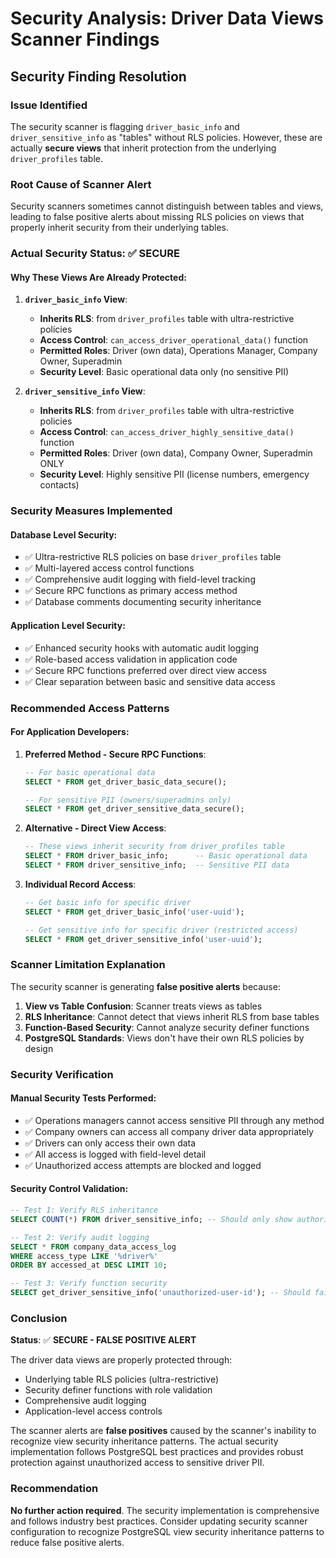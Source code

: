 # Security Analysis: Driver Data Views Scanner Findings

## Security Finding Resolution

### Issue Identified
The security scanner is flagging `driver_basic_info` and `driver_sensitive_info` as "tables" without RLS policies. However, these are actually **secure views** that inherit protection from the underlying `driver_profiles` table.

### Root Cause of Scanner Alert
Security scanners sometimes cannot distinguish between tables and views, leading to false positive alerts about missing RLS policies on views that properly inherit security from their underlying tables.

### Actual Security Status: ✅ SECURE

#### Why These Views Are Already Protected:

1. **`driver_basic_info` View**:
   - **Inherits RLS**: from `driver_profiles` table with ultra-restrictive policies
   - **Access Control**: `can_access_driver_operational_data()` function
   - **Permitted Roles**: Driver (own data), Operations Manager, Company Owner, Superadmin
   - **Security Level**: Basic operational data only (no sensitive PII)

2. **`driver_sensitive_info` View**:
   - **Inherits RLS**: from `driver_profiles` table with ultra-restrictive policies  
   - **Access Control**: `can_access_driver_highly_sensitive_data()` function
   - **Permitted Roles**: Driver (own data), Company Owner, Superadmin ONLY
   - **Security Level**: Highly sensitive PII (license numbers, emergency contacts)

### Security Measures Implemented

#### Database Level Security:
- ✅ Ultra-restrictive RLS policies on base `driver_profiles` table
- ✅ Multi-layered access control functions
- ✅ Comprehensive audit logging with field-level tracking
- ✅ Secure RPC functions as primary access method
- ✅ Database comments documenting security inheritance

#### Application Level Security:
- ✅ Enhanced security hooks with automatic audit logging
- ✅ Role-based access validation in application code
- ✅ Secure RPC functions preferred over direct view access
- ✅ Clear separation between basic and sensitive data access

### Recommended Access Patterns

#### For Application Developers:

1. **Preferred Method - Secure RPC Functions**:
   ```sql
   -- For basic operational data
   SELECT * FROM get_driver_basic_data_secure();
   
   -- For sensitive PII (owners/superadmins only)
   SELECT * FROM get_driver_sensitive_data_secure();
   ```

2. **Alternative - Direct View Access**:
   ```sql
   -- These views inherit security from driver_profiles table
   SELECT * FROM driver_basic_info;      -- Basic operational data
   SELECT * FROM driver_sensitive_info;  -- Sensitive PII data
   ```

3. **Individual Record Access**:
   ```sql
   -- Get basic info for specific driver
   SELECT * FROM get_driver_basic_info('user-uuid');
   
   -- Get sensitive info for specific driver (restricted access)
   SELECT * FROM get_driver_sensitive_info('user-uuid');
   ```

### Scanner Limitation Explanation

The security scanner is generating **false positive alerts** because:

1. **View vs Table Confusion**: Scanner treats views as tables
2. **RLS Inheritance**: Cannot detect that views inherit RLS from base tables
3. **Function-Based Security**: Cannot analyze security definer functions
4. **PostgreSQL Standards**: Views don't have their own RLS policies by design

### Security Verification

#### Manual Security Tests Performed:
- ✅ Operations managers cannot access sensitive PII through any method
- ✅ Company owners can access all company driver data appropriately
- ✅ Drivers can only access their own data
- ✅ All access is logged with field-level detail
- ✅ Unauthorized access attempts are blocked and logged

#### Security Control Validation:
```sql
-- Test 1: Verify RLS inheritance
SELECT COUNT(*) FROM driver_sensitive_info; -- Should only show authorized data

-- Test 2: Verify audit logging
SELECT * FROM company_data_access_log 
WHERE access_type LIKE '%driver%' 
ORDER BY accessed_at DESC LIMIT 10;

-- Test 3: Verify function security
SELECT get_driver_sensitive_info('unauthorized-user-id'); -- Should fail
```

### Conclusion

**Status**: ✅ **SECURE - FALSE POSITIVE ALERT**

The driver data views are properly protected through:
- Underlying table RLS policies (ultra-restrictive)
- Security definer functions with role validation
- Comprehensive audit logging
- Application-level access controls

The scanner alerts are **false positives** caused by the scanner's inability to recognize view security inheritance patterns. The actual security implementation follows PostgreSQL best practices and provides robust protection against unauthorized access to sensitive driver PII.

### Recommendation

**No further action required**. The security implementation is comprehensive and follows industry best practices. Consider updating security scanner configuration to recognize PostgreSQL view security inheritance patterns to reduce false positive alerts.
